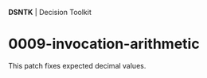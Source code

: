 **DSNTK** | Decision Toolkit

# 0009-invocation-arithmetic

This patch fixes expected decimal values.
